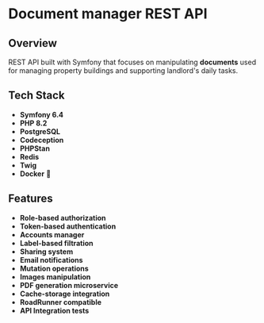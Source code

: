 
# Document manager REST API

## Overview  
REST API built with Symfony that focuses on manipulating **documents** used for managing property buildings and supporting landlord's daily tasks.

## Tech Stack
- **Symfony 6.4**
- **PHP 8.2**
- **PostgreSQL**
- **Codeception**
- **PHPStan**
- **Redis**
- **Twig**
- **Docker** 🐋

## Features
- **Role-based authorization**
- **Token-based authentication**
- **Accounts manager**
- **Label-based filtration**
- **Sharing system**
- **Email notifications**
- **Mutation operations**
- **Images manipulation**
- **PDF generation microservice**
- **Cache-storage integration**
- **RoadRunner compatible**
- **API Integration tests**

